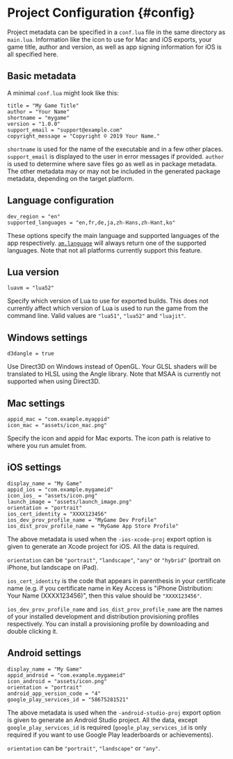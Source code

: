 
# Project Configuration {#config}

Project metadata can be specified in a `conf.lua` file
in the same directory as `main.lua`. Information like the icon to
use for Mac and iOS exports, your game title, author and version, 
as well as app signing information for iOS is all specified here.

## Basic metadata

A minimal `conf.lua` might look like this:

~~~ {.lua}
title = "My Game Title"
author = "Your Name"
shortname = "mygame"
version = "1.0.0"
support_email = "support@example.com"
copyright_message = "Copyright © 2019 Your Name."
~~~

`shortname` is used for the name of the executable and in a few other places.
`support_email` is displayed to the user in error messages if provided.
`author` is used to determine where save files go as well as in package metadata.
The other metadata may or may not be included in the generated package metadata,
depending on the target platform.

## Language configuration

~~~ {.lua}
dev_region = "en"
supported_languages = "en,fr,de,ja,zh-Hans,zh-Hant,ko"
~~~

These options specify the main language and supported languages
of the app respectively. [`am.language`](#am.language) will always
return one of the supported languages. Note that not all platforms
currently support this feature.

## Lua version

~~~ {.lua}
luavm = "lua52"
~~~

Specify which version of Lua to use for exported builds. This does not
currently affect which version of Lua is used to run the game from the
command line. Valid values are `"lua51"`, `"lua52"` and `"luajit"`.

## Windows settings

~~~ {.lua}
d3dangle = true
~~~

Use Direct3D on Windows instead of OpenGL. Your GLSL shaders will be translated to
HLSL using the Angle library. Note that MSAA is currently not supported when using
Direct3D.

## Mac settings

~~~ {.lua}
appid_mac = "com.example.myappid"
icon_mac = "assets/icon_mac.png"
~~~

Specify the icon and appid for Mac exports. The icon path is relative to
where you run amulet from.

## iOS settings

~~~ {.lua}
display_name = "My Game"
appid_ios = "com.example.mygameid"
icon_ios_ = "assets/icon.png"
launch_image = "assets/launch_image.png"
orientation = "portrait"
ios_cert_identity = "XXXX123456"
ios_dev_prov_profile_name = "MyGame Dev Profile"
ios_dist_prov_profile_name = "MyGame App Store Profile"
~~~

The above metadata is used when the `-ios-xcode-proj` export option is
given to generate an Xcode project for iOS. All the data is required.

`orientation` can be `"portrait"`, `"landscape"`, `"any"` or 
`"hybrid"` (portrait on iPhone, but landscape on iPad).

`ios_cert_identity` is the code that appears in parenthesis in your certificate name
(e.g. if you certificate name in Key Access is "iPhone Distribution: Your Name (XXXX123456)",
then this value should be `"XXXX123456"`.

`ios_dev_prov_profile_name` and `ios_dist_prov_profile_name` are the names
of your installed development and distribution provisioning profiles respectively.
You can install a provisioning profile by downloading and double clicking it.

## Android settings

~~~ {.lua}
display_name = "My Game"
appid_android = "com.example.mygameid"
icon_android = "assets/icon.png"
orientation = "portrait"
android_app_version_code = "4"
google_play_services_id = "58675281521"
~~~

The above metadata is used when the `-android-studio-proj` export option is
given to generate an Android Studio project. All the data, except `google_play_services_id` is
required (`google_play_services_id` is only required if you want to use Google
Play leaderboards or achievements).

`orientation` can be `"portrait"`, `"landscape"` or `"any"`.
